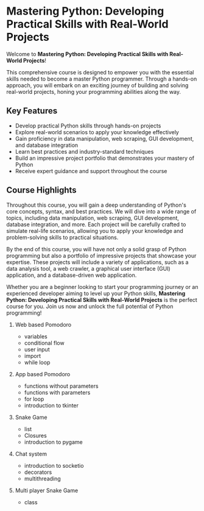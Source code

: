 # Mastering Python: Developing Practical Skills with Real-World Projects

Welcome to **Mastering Python: Developing Practical Skills with Real-World Projects**!

This comprehensive course is designed to empower you with the essential skills needed to become a master Python programmer. Through a hands-on approach, you will embark on an exciting journey of building and solving real-world projects, honing your programming abilities along the way.

## Key Features

- Develop practical Python skills through hands-on projects
- Explore real-world scenarios to apply your knowledge effectively
- Gain proficiency in data manipulation, web scraping, GUI development, and database integration
- Learn best practices and industry-standard techniques
- Build an impressive project portfolio that demonstrates your mastery of Python
- Receive expert guidance and support throughout the course

## Course Highlights

Throughout this course, you will gain a deep understanding of Python's core concepts, syntax, and best practices. We will dive into a wide range of topics, including data manipulation, web scraping, GUI development, database integration, and more. Each project will be carefully crafted to simulate real-life scenarios, allowing you to apply your knowledge and problem-solving skills to practical situations.

By the end of this course, you will have not only a solid grasp of Python programming but also a portfolio of impressive projects that showcase your expertise. These projects will include a variety of applications, such as a data analysis tool, a web crawler, a graphical user interface (GUI) application, and a database-driven web application.

Whether you are a beginner looking to start your programming journey or an experienced developer aiming to level up your Python skills, **Mastering Python: Developing Practical Skills with Real-World Projects** is the perfect course for you. Join us now and unlock the full potential of Python programming!

1. Web based Pomodoro
    - variables
    - conditional flow
    - user input
    - import
    - while loop

2. App based Pomodoro
    - functions without parameters
    - functions with parameters
    - for loop
    - introduction to tkinter

3. Snake Game
    - list
    - Closures
    - introduction to pygame

4. Chat system
    - introduction to socketio
    - decorators
    - multithreading

5. Multi player Snake Game
    - class